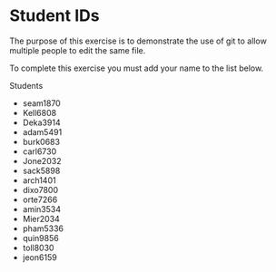 # Student IDs

The purpose of this exercise is to demonstrate the use of git to allow multiple people to edit the same file.

To complete this exercise you must add your name to the list below.

Students
* seam1870
* Kell6808
* Deka3914
* adam5491
* burk0683
* carl6730 
* Jone2032
* sack5898
* arch1401
* dixo7800
* orte7266
* amin3534
* Mier2034
* pham5336
* quin9856
* toll8030
* jeon6159 
